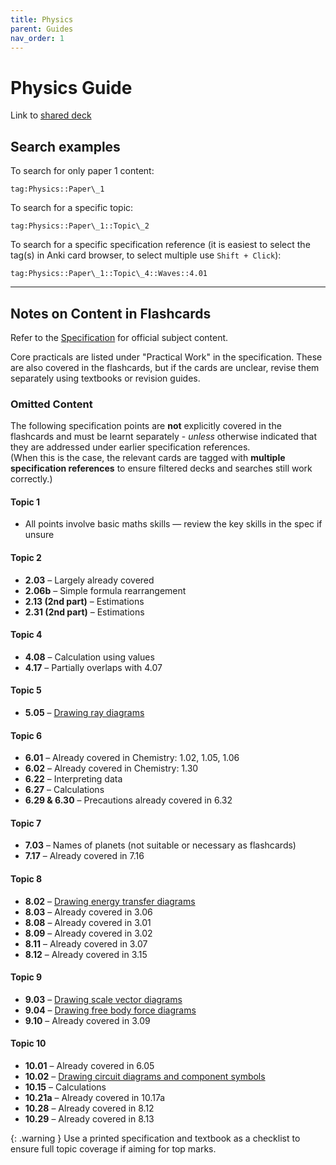 ```yaml
---
title: Physics
parent: Guides
nav_order: 1
---
```


# Physics Guide
  
Link to [shared deck](/)

## Search examples

To search for only paper 1 content:

```
tag:Physics::Paper\_1
```

To search for a specific topic:

```
tag:Physics::Paper\_1::Topic\_2
```

To search for a specific specification reference (it is easiest to select the tag(s) in Anki card browser, to select multiple use `Shift + Click`):

```
tag:Physics::Paper\_1::Topic\_4::Waves::4.01
```


---

## Notes on Content in Flashcards

Refer to the [Specification](https://qualifications.pearson.com/content/dam/pdf/GCSE/Science/2016/Specification/gcse-physics-spec.pdf) for official subject content.

Core practicals are listed under "Practical Work" in the specification. These are also covered in the flashcards, but if the cards are unclear, revise them separately using textbooks or revision guides.


### Omitted Content

The following specification points are **not** explicitly covered in the flashcards and must be learnt separately - *unless* otherwise indicated that they are addressed under earlier specification references.  
(When this is the case, the relevant cards are tagged with **multiple specification references** to ensure filtered decks and searches still work correctly.)

#### Topic 1
- All points involve basic maths skills — review the key skills in the spec if unsure

#### Topic 2
- **2.03** – Largely already covered
- **2.06b** – Simple formula rearrangement
- **2.13 (2nd part)** – Estimations
- **2.31 (2nd part)** – Estimations

#### Topic 4
- **4.08** – Calculation using values
- **4.17** – Partially overlaps with 4.07

#### Topic 5
- **5.05** – [Drawing ray diagrams](https://www.bbc.co.uk/bitesize/guides/zt42srd/revision/2)

#### Topic 6
- **6.01** – Already covered in Chemistry: 1.02, 1.05, 1.06
- **6.02** – Already covered in Chemistry: 1.30
- **6.22** – Interpreting data
- **6.27** – Calculations
- **6.29 & 6.30** – Precautions already covered in 6.32

#### Topic 7
- **7.03** – Names of planets (not suitable or necessary as flashcards)
- **7.17** – Already covered in 7.16

#### Topic 8
- **8.02** – [Drawing energy transfer diagrams](https://www.bbc.co.uk/bitesize/guides/z9638mn/revision/3)
- **8.03** – Already covered in 3.06
- **8.08** – Already covered in 3.01
- **8.09** – Already covered in 3.02
- **8.11** – Already covered in 3.07
- **8.12** – Already covered in 3.15

#### Topic 9
- **9.03** – [Drawing scale vector diagrams](https://www.bbc.co.uk/bitesize/guides/z3xvk2p/revision/4)
- **9.04** – [Drawing free body force diagrams](https://www.bbc.co.uk/bitesize/guides/z3xvk2p/revision/4)
- **9.10** – Already covered in 3.09

#### Topic 10
- **10.01** – Already covered in 6.05
- **10.02** – [Drawing circuit diagrams and component symbols](https://www.bbc.co.uk/bitesize/guides/zwpwrwx/revision/1)
- **10.15** – Calculations
- **10.21a** – Already covered in 10.17a
- **10.28** – Already covered in 8.12
- **10.29** – Already covered in 8.13

{: .warning }
Use a printed specification and textbook as a checklist to ensure full topic coverage if aiming for top marks.
